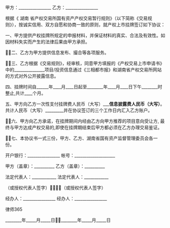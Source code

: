 
 


甲方：________________
乙方：________________


根据《
湖南
省产权交易所国有资产产权交易暂行规则》（以下简称《交易规则》），按诚实信用、双方自愿和协商一致的原则，就产权上市挂牌签订如下协议：


一、甲方提供产权挂牌所规定的申报材料，并保证材料的真实、合法及有效性。如因材料失实而产生的法律后果由甲方承担。


二、乙方为甲方提供信息发布、撮合等各项服务。


三、乙方根据《交易规则》，经审核，同意甲方填报的《产权交易上市申请书》中的_______________项目/投资信息通过《三相都市报》和湖南省产权交易所网站的方式对外公开披露信息。


四、挂牌时间自______年____月____日起至________年____月____日下午________时整止,共计____个月。


五、甲方向乙方一次性支付挂牌费人民币（大写）_______________信息披露费人民币（大写）____________。共计人民币（大写）_________并在协议签订的三个工作日内汇入乙方账户。


六、甲方向乙方承诺，在挂牌期间内经由乙方向甲方推荐的项目意向受让方, 最终与甲方达成产权交易的,即使在挂牌期结束后甲方都必须在乙方办理交易鉴证。


七、本协议书一式三份，甲方、乙方、湖南省国有资产监督管理委员会各一份。


开户银行：________________
帐号：____________________


 



 甲方（盖章）：__________ 乙方（盖章）：__________
 
法定代表人：____________ 法定代表人：____________
 
（或授权代表人签字）（或授权代表人签字）     
 
经办人：________________ 经办人：________________
 

 

  
律师365

 

 

 
________年_____月_____日________年_____月_____日
 


 

  

    
   

 
   

 
   
 
    
 
    
 
     


     
 

     


     


     
 
 
    
 
   
 
  

 


